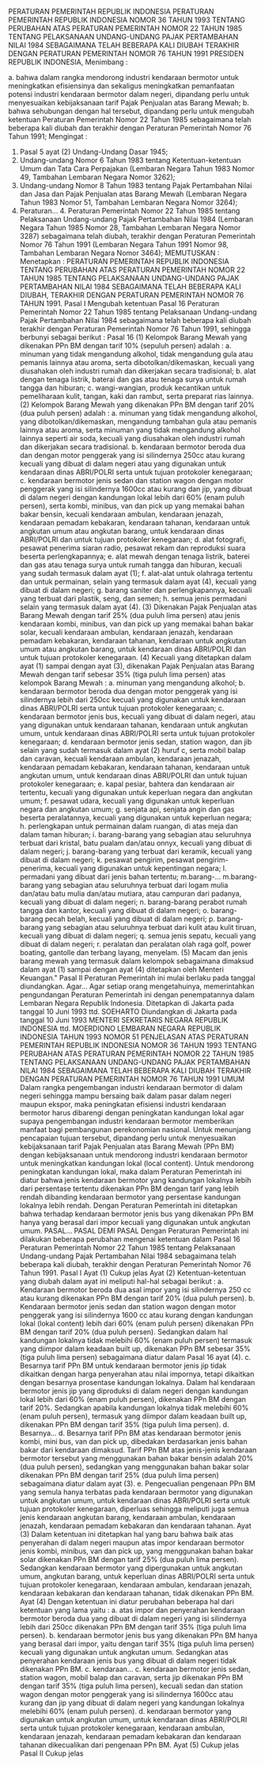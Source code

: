  PERATURAN PEMERINTAH REPUBLIK INDONESIA PERATURAN PEMERINTAH REPUBLIK INDONESIA NOMOR 36 TAHUN 1993 TENTANG PERUBAHAN ATAS PERATURAN PEMERINTAH NOMOR 22 TAHUN 1985 TENTANG PELAKSANAAN UNDANG-UNDANG PAJAK PERTAMBAHAN NILAI 1984 SEBAGAIMANA TELAH BEBERAPA KALI DIUBAH TERAKHIR DENGAN PERATURAN PEMERINTAH NOMOR 76 TAHUN 1991 PRESIDEN REPUBLIK INDONESIA,
Menimbang :

a. bahwa dalam rangka mendorong industri kendaraan bermotor untuk meningkatkan efisiensinya dan sekaligus meningkatkan pemanfaatan potensi industri kendaraan bermotor dalam negeri, dipandang perlu untuk menyesuaikan kebijaksanaan tarif Pajak Penjualan atas Barang Mewah;
b. bahwa sehubungan dengan hal tersebut, dipandang perlu untuk mengubah ketentuan Peraturan Pemerintah Nomor 22 Tahun 1985 sebagaimana telah beberapa kali diubah dan terakhir dengan Peraturan Pemerintah Nomor 76 Tahun 1991;
Mengingat :

1. Pasal 5 ayat (2) Undang-Undang Dasar 1945;
2. Undang-undang Nomor 6 Tahun 1983 tentang Ketentuan-ketentuan Umum dan Tata Cara Perpajakan (Lembaran Negara Tahun 1983 Nomor 49, Tambahan Lembaran Negara Nomor 3262);
3. Undang-undang Nomor 8 Tahun 1983 tentang Pajak Pertambahan Nilai dan Jasa dan Pajak Penjualan atas Barang Mewah (Lembaran Negara Tahun 1983 Nomor 51, Tambahan Lembaran Negara Nomor 3264);
4. Peraturan… 4. Peraturan Pemerintah Nomor 22 Tahun 1985 tentang Pelaksanaan Undang-undang Pajak Pertambahan Nilai 1984 (Lembaran Negara Tahun 1985 Nomor 28, Tambahan Lembaran Negara Nomor 3287) sebagaimana telah diubah, terakhir dengan Peraturan Pemerintah Nomor 76 Tahun 1991 (Lembaran Negara Tahun 1991 Nomor 98, Tambahan Lembaran Negara Nomor 3464);
MEMUTUSKAN :
 Menetapkan : PERATURAN PEMERINTAH REPUBLIK INDONESIA TENTANG PERUBAHAN ATAS PERATURAN PEMERINTAH NOMOR 22 TAHUN 1985 TENTANG PELAKSANAAN UNDANG-UNDANG PAJAK PERTAMBAHAN NILAI 1984 SEBAGAIMANA TELAH BEBERAPA KALI DIUBAH, TERAKHIR DENGAN PERATURAN PEMERINTAH NOMOR 76 TAHUN 1991.
Pasal I
Mengubah ketentuan Pasal 16 Peraturan Pemerintah Nomor 22 Tahun 1985 tentang Pelaksanaan Undang-undang Pajak Pertambahan Nilai 1984 sebagaimana telah beberapa kali diubah terakhir dengan Peraturan Pemerintah Nomor 76 Tahun 1991, sehingga berbunyi sebagai berikut :
Pasal 16
(1) Kelompok Barang Mewah yang dikenakan PPn BM dengan tarif 10% (sepuluh persen) adalah :
a. minuman yang tidak mengandung alkohol, tidak mengandung gula atau pemanis lainnya atau aroma, serta dibotolkan/dikemaskan, kecuali yang diusahakan oleh industri rumah dan dikerjakan secara tradisional;
b. alat dengan tenaga listrik, baterai dan gas atau tenaga surya untuk rumah tangga dan hiburan;
c. wangi-wangian, produk kecantikan untuk pemeliharaan kulit, tangan, kaki dan rambut, serta preparat rias lainnya.
(2) Kelompok Barang Mewah yang dikenakan PPn BM dengan tarif 20% (dua puluh persen) adalah :
a. minuman yang tidak mengandung alkohol, yang dibotolkan/dikemaskan, mengandung tambahan gula atau pemanis lainnya atau aroma, serta minuman yang tidak mengandung alkohol lainnya seperti air soda, kecuali yang diusahakan oleh industri rumah dan dikerjakan secara tradisional.
b. kendaraan bermotor beroda dua dan dengan motor penggerak yang isi silindernya 250cc atau kurang kecuali yang dibuat di dalam negeri atau yang digunakan untuk kendaraan dinas ABRI/POLRI serta untuk tujuan protokoler kenegaraan;
c. kendaraan bermotor jenis sedan dan station wagon dengan motor penggerak yang isi silindernya 1600cc atau kurang dan jip, yang dibuat di dalam negeri dengan kandungan lokal lebih dari 60% (enam puluh persen), serta kombi, minibus, van dan pick up yang memakai bahan bakar bensin, kecuali kendaraan ambulan, kendaraan jenazah, kendaraan pemadam kebakaran, kendaraan tahanan, kendaraan untuk angkutan umum atau angkutan barang, untuk kendaraan dinas ABRI/POLRI dan untuk tujuan protokoler kenegaraan;
d. alat fotografi, pesawat penerima siaran radio, pesawat rekam dan reproduksi suara beserta perlengkapannya;
e. alat mewah dengan tenaga listrik, baterei dan gas atau tenaga surya untuk rumah tangga dan hiburan, kecuali yang sudah termasuk dalam ayat (1);
f. alat-alat untuk olahraga tertentu dan untuk permainan, selain yang termasuk dalam ayat (4), kecuali yang dibuat di dalam negeri;
g. barang saniter dan perlengkapannya, kecuali yang terbuat dari plastik, seng, dan semen;
h. semua jenis permadani selain yang termasuk dalam ayat (4).
(3) Dikenakan Pajak Penjualan atas Barang Mewah dengan tarif 25% (dua puluh lima persen) atau jenis kendaraan kombi, minibus, van dan pick up yang memakai bahan bakar solar, kecuali kendaraan ambulan, kendaraan jenazah, kendaraan pemadam kebakaran, kendaraan tahanan, kendaraan untuk angkutan umum atau angkutan barang, untuk kendaraan dinas ABRI/POLRI dan untuk tujuan protokoler kenegaraan.
(4) Kecuali yang ditetapkan dalam ayat (1) sampai dengan ayat (3), dikenakan Pajak Penjualan atas Barang Mewah dengan tarif sebesar 35% (tiga puluh lima persen) atas kelompok Barang Mewah :
a. minuman yang mengandung alkohol;
b. kendaraan bermotor beroda dua dengan motor penggerak yang isi silindernya lebih dari 250cc kecuali yang digunakan untuk kendaraan dinas ABRI/POLRI serta untuk tujuan protokoler kenegaraan;
c. kendaraan bermotor jenis bus, kecuali yang dibuat di dalam negeri, atau yang digunakan untuk kendaraan tahanan, kendaraan untuk angkutan umum, untuk kendaraan dinas ABRI/POLRI serta untuk tujuan protokoler kenegaraan;
d. kendaraan bermotor jenis sedan, station wagon, dan jib selain yang sudah termasuk dalam ayat (2) huruf c, serta mobil balap dan caravan, kecuali kendaraan ambulan, kendaraan jenazah, kendaraan pemadam kebakaran, kendaraan tahanan, kendaraan untuk angkutan umum, untuk kendaraan dinas ABRI/POLRI dan untuk tujuan protokoler kenegaraan;
e. kapal pesiar, bahtera dan kendaraan air tertentu, kecuali yang digunakan untuk keperluan negara dan angkutan umum;
f. pesawat udara, kecuali yang digunakan untuk keperluan negara dan angkutan umum;
g. senjata api, senjata angin dan gas beserta peralatannya, kecuali yang digunakan untuk keperluan negara;
h. perlengkapan untuk permainan dalam ruangan, di atas meja dan dalam taman hiburan;
i. barang-barang yang sebagian atau seluruhnya terbuat dari kristal, batu pualam dan/atau onnyx, kecuali yang dibuat di dalam negeri;
j. barang-barang yang terbuat dari keramik, kecuali yang dibuat di dalam negeri;
k. pesawat pengirim, pesawat pengirim-penerima, kecuali yang digunakan untuk kepentingan negara;
l. permadani yang dibuat dari jenis bahan tertentu;
m.barang-...
m.barang-barang yang sebagian atau seluruhnya terbuat dari logam mulia dan/atau batu mulia dan/atau mutiara, atau campuran dari padanya, kecuali yang dibuat di dalam negeri;
n. barang-barang perabot rumah tangga dan kantor, kecuali yang dibuat di dalam negeri;
o. barang-barang pecah belah, kecuali yang dibuat di dalam negeri;
p. barang-barang yang sebagian atau seluruhnya terbuat dari kulit atau kulit tiruan, kecuali yang dibuat di dalam negeri;
q. semua jenis sepatu, kecuali yang dibuat di dalam negeri;
r. peralatan dan peralatan olah raga golf, power boating, gantolle dan terbang layang, menyelam.
(5) Macam dan jenis barang mewah yang termasuk dalam kelompok sebagaimana dimaksud dalam ayat (1) sampai dengan ayat (4) ditetapkan oleh Menteri Keuangan."
Pasal II
Peraturan Pemerintah ini mulai berlaku pada tanggal diundangkan. Agar…
Agar setiap orang mengetahuinya, memerintahkan pengundangan Peraturan Pemerintah ini dengan penempatannya dalam Lembaran Negara Republik Indonesia. Ditetapkan di Jakarta pada tanggal 10 Juni 1993 ttd. SOEHARTO Diundangkan di Jakarta pada tanggal 10 Juni 1993 MENTERI SEKRETARIS NEGARA REPUBLIK INDONESIA ttd. MOERDIONO LEMBARAN NEGARA REPUBLIK INDONESIA TAHUN 1993 NOMOR 51 PENJELASAN ATAS PERATURAN PEMERINTAH REPUBLIK INDONESIA NOMOR 36 TAHUN 1993 TENTANG PERUBAHAN ATAS PERATURAN PEMERINTAH NOMOR 22 TAHUN 1985 TENTANG PELAKSANAAN UNDANG-UNDANG PAJAK PERTAMBAHAN NILAI 1984 SEBAGAIMANA TELAH BEBERAPA KALI DIUBAH TERAKHIR DENGAN PERATURAN PEMERINTAH NOMOR 76 TAHUN 1991 UMUM Dalam rangka pengembangan industri kendaraan bermotor di dalam negeri sehingga mampu bersaing baik dalam pasar dalam negeri maupun ekspor, maka peningkatan efisiensi industri kendaraan bermotor harus dibarengi dengan peningkatan kandungan lokal agar supaya pengembangan industri kendaraan bermotor memberikan manfaat bagi pembangunan perekonomian nasional. Untuk menunjang pencapaian tujuan tersebut, dipandang perlu untuk menyesuaikan kebijaksanaan tarif Pajak Penjualan atas Barang Mewah (PPn BM) dengan kebijaksanaan untuk mendorong industri kendaraan bermotor untuk meningkatkan kandungan lokal (local content). Untuk mendorong peningkatan kandungan lokal, maka dalam Peraturan Pemerintah ini diatur bahwa jenis kendaraan bermotor yang kandungan lokalnya lebih dari persentase tertentu dikenakan PPn BM dengan tarif yang lebih rendah dibanding kendaraan bermotor yang persentase kandungan lokalnya lebih rendah. Dengan Peraturan Pemerintah ini ditetapkan bahwa terhadap kendaraan bermotor jenis bus yang dikenakan PPn BM hanya yang berasal dari impor kecuali yang digunakan untuk angkutan umum. PASAL… PASAL DEMI PASAL Dengan Peraturan Pemerintah ini dilakukan beberapa perubahan mengenai ketentuan dalam Pasal 16 Peraturan Pemerintah Nomor 22 Tahun 1985 tentang Pelaksanaan Undang-undang Pajak Pertambahan Nilai 1984 sebagaimana telah beberapa kali diubah, terakhir dengan Peraturan Pemerintah Nomor 76 Tahun 1991.
Pasal I
Ayat (1) Cukup jelas Ayat (2) Ketentuan-ketentuan yang diubah dalam ayat ini meliputi hal-hal sebagai berikut :
a. Kendaraan bermotor beroda dua asal impor yang isi silindernya 250 cc atau kurang dikenakan PPn BM dengan tarif 20% (dua puluh persen).
b. Kendaraan bermotor jenis sedan dan station wagon dengan motor penggerak yang isi silindernya 1600 cc atau kurang dengan kandungan lokal (lokal content) lebih dari 60% (enam puluh persen) dikenakan PPn BM dengan tarif 20% (dua puluh persen). Sedangkan dalam hal kandungan lokalnya tidak melebihi 60% (enam puluh persen) termasuk yang diimpor dalam keadaan built up, dikenakan PPn BM sebesar 35% (tiga puluh lima persen) sebagaimana diatur dalam Pasal 16 ayat (4).
c. Besarnya tarif PPn BM untuk kendaraan bermotor jenis jip tidak dikaitkan dengan harga penyerahan atau nilai impornya, tetapi dikaitkan dengan besarnya prosentase kandungan lokalnya. Dalam hal kendaraan bermotor jenis jip yang diproduksi di dalam negeri dengan kandungan lokal lebih dari 60% (enam puluh persen), dikenakan PPn BM dengan tarif 20%. Sedangkan apabila kandungan lokalnya tidak melebihi 60% (enam puluh persen), termasuk yang diimpor dalam keadaan built up, dikenakan PPn BM dengan tarif 35% (tiga puluh lima persen).
d. Besarnya… d. Besarnya tarif PPn BM atas kendaraan bermotor jenis kombi, mini bus, van dan pick up, dibedakan berdasarkan jenis bahan bakar dari kendaraan dimaksud. Tarif PPn BM atas jenis-jenis kendaraan bermotor tersebut yang menggunakan bahan bakar bensin adalah 20% (dua puluh persen), sedangkan yang menggunakan bahan bakar solar dikenakan PPn BM dengan tarif 25% (dua puluh lima persen) sebagaimana diatur dalam ayat (3).
e. Pengecualian pengenaan PPn BM yang semula hanya terbatas pada kendaraan bermotor yang digunakan untuk angkutan umum, untuk kendaraan dinas ABRI/POLRI serta untuk tujuan protokoler kenegaraan, diperluas sehingga meliputi juga semua jenis kendaraan angkutan barang, kendaraan ambulan, kendaraan jenazah, kendaraan pemadam kebakaran dan kendaraan tahanan. Ayat (3) Dalam ketentuan ini ditetapkan hal yang baru bahwa baik atas penyerahan di dalam negeri maupun atas impor kendaraan bermotor jenis kombi, minibus, van dan pick up, yang menggunakan bahan bakar solar dikenakan PPn BM dengan tarif 25% (dua puluh lima persen). Sedangkan kendaraan bermotor yang dipergunakan untuk angkutan umum, angkutan barang, untuk keperluan dinas ABRI/POLRI serta untuk tujuan protokoler kenegaraan, kendaraan ambulan, kendaraan jenazah, kendaraan kebakaran dan kendaraan tahanan, tidak dikenakan PPn BM. Ayat (4) Dengan ketentuan ini diatur perubahan beberapa hal dari ketentuan yang lama yaitu :
a. atas impor dan penyerahan kendaraan bermotor beroda dua yang dibuat di dalam negeri yang isi silindernya lebih dari 250cc dikenakan PPn BM dengan tarif 35% (tiga puluh lima persen).
b. kendaraan bermotor jenis bus yang dikenakan PPn BM hanya yang berasal dari impor, yaitu dengan tarif 35% (tiga puluh lima persen) kecuali yang digunakan untuk angkutan umum. Sedangkan atas penyerahan kendaraan jenis bus yang dibuat di dalam negeri tidak dikenakan PPn BM.
c. kendaraan… c. kendaraan bermotor jenis sedan, station wagon, mobil balap dan caravan, serta jip dikenakan PPn BM dengan tarif 35% (tiga puluh lima persen), kecuali sedan dan station wagon dengan motor penggerak yang isi silindernya 1600cc atau kurang dan jip yang dibuat di dalam negeri yang kandungan lokalnya melebihi 60% (enam puluh persen).
d. kendaraan bermotor yang digunakan untuk angkutan umum, untuk kendaraan dinas ABRI/POLRI serta untuk tujuan protokoler kenegaraan, kendaraan ambulan, kendaraan jenazah, kendaraan pemadam kebakaran dan kendaraan tahanan dikecualikan dari pengenaan PPn BM. Ayat (5) Cukup jelas
Pasal II
Cukup jelas